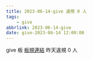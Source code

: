 ```yaml
---
title: 2023-06-14-give 違規 0 人
tags:
    - give
abbrlink: 2023-06-14-give
date: give-2023-06-14 12:00:00
---
```

give 板 [板規連結](https://www.ptt.cc/bbs/give/M.1612495900.A.C32.html)
昨天違規 0 人
